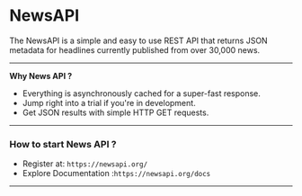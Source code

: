 # NewsAPI
 The NewsAPI is a simple and easy to use REST API that returns JSON metadata for headlines currently published from over 30,000 news.

---

**Why News API ?**

- Everything is asynchronously cached for a   super-fast response.
- Jump right into a trial if you're in development.
- Get JSON results with simple HTTP GET requests.

---

### How to start News API ?

- Register at: `https://newsapi.org/`
- Explore Documentation :`https://newsapi.org/docs`

---

